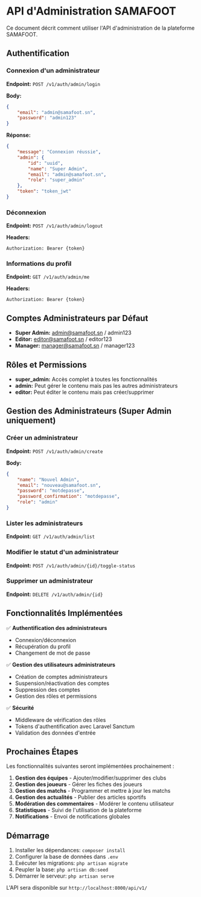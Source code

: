 # API d'Administration SAMAFOOT

Ce document décrit comment utiliser l'API d'administration de la plateforme SAMAFOOT.

## Authentification

### Connexion d'un administrateur

**Endpoint:** `POST /v1/auth/admin/login`

**Body:**
```json
{
    "email": "admin@samafoot.sn",
    "password": "admin123"
}
```

**Réponse:**
```json
{
    "message": "Connexion réussie",
    "admin": {
        "id": "uuid",
        "name": "Super Admin",
        "email": "admin@samafoot.sn",
        "role": "super_admin"
    },
    "token": "token_jwt"
}
```

### Déconnexion

**Endpoint:** `POST /v1/auth/admin/logout`

**Headers:**
```
Authorization: Bearer {token}
```

### Informations du profil

**Endpoint:** `GET /v1/auth/admin/me`

**Headers:**
```
Authorization: Bearer {token}
```

## Comptes Administrateurs par Défaut

- **Super Admin:** admin@samafoot.sn / admin123
- **Editor:** editor@samafoot.sn / editor123  
- **Manager:** manager@samafoot.sn / manager123

## Rôles et Permissions

- **super_admin:** Accès complet à toutes les fonctionnalités
- **admin:** Peut gérer le contenu mais pas les autres administrateurs
- **editor:** Peut éditer le contenu mais pas créer/supprimer

## Gestion des Administrateurs (Super Admin uniquement)

### Créer un administrateur
**Endpoint:** `POST /v1/auth/admin/create`

**Body:**
```json
{
    "name": "Nouvel Admin",
    "email": "nouveau@samafoot.sn",
    "password": "motdepasse",
    "password_confirmation": "motdepasse",
    "role": "admin"
}
```

### Lister les administrateurs
**Endpoint:** `GET /v1/auth/admin/list`

### Modifier le statut d'un administrateur
**Endpoint:** `POST /v1/auth/admin/{id}/toggle-status`

### Supprimer un administrateur
**Endpoint:** `DELETE /v1/auth/admin/{id}`

## Fonctionnalités Implémentées

✅ **Authentification des administrateurs**
- Connexion/déconnexion
- Récupération du profil
- Changement de mot de passe

✅ **Gestion des utilisateurs administrateurs**
- Création de comptes administrateurs
- Suspension/réactivation des comptes
- Suppression des comptes
- Gestion des rôles et permissions

✅ **Sécurité**
- Middleware de vérification des rôles
- Tokens d'authentification avec Laravel Sanctum
- Validation des données d'entrée

## Prochaines Étapes

Les fonctionnalités suivantes seront implémentées prochainement :

1. **Gestion des équipes** - Ajouter/modifier/supprimer des clubs
2. **Gestion des joueurs** - Gérer les fiches des joueurs
3. **Gestion des matchs** - Programmer et mettre à jour les matchs
4. **Gestion des actualités** - Publier des articles sportifs
5. **Modération des commentaires** - Modérer le contenu utilisateur
6. **Statistiques** - Suivi de l'utilisation de la plateforme
7. **Notifications** - Envoi de notifications globales

## Démarrage

1. Installer les dépendances: `composer install`
2. Configurer la base de données dans `.env`
3. Exécuter les migrations: `php artisan migrate`
4. Peupler la base: `php artisan db:seed`
5. Démarrer le serveur: `php artisan serve`

L'API sera disponible sur `http://localhost:8000/api/v1/`
